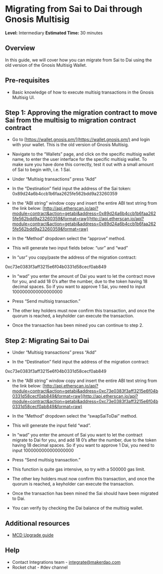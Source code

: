 # Migrating from Sai to Dai through Gnosis Multisig

**Level:** Intermediary
**Estimated Time:** 30 minutes

## Overview
In this guide, we will cover how you can migrate from Sai to Dai using the old version of the Gnosis Multisig Wallet.

## Pre-requisites

-   Basic knowledge of how to execute multisig transactions in the Gnosis Multisig UI.

## Step 1: Approving the migration contract to move Sai from the multisig to migration contract contract

 - Go to [https://wallet.gnosis.pm/](https://wallet.gnosis.pm/) and login with your wallet. This is the old version of Gnosis Multisig.
  
- Navigate to the “Wallets” page, and click on the specific multisig wallet name, to enter the user interface for the specific multisig wallet. To make sure you have done this correctly, test it out with a small amount of Sai to begin with, i.e. 1 Sai.


-   Under “Multisig transactions” press “Add”
    
-   In the “Destination” field input the address of the Sai token: 0x89d24a6b4ccb1b6faa2625fe562bdd9a23260359
    
-   In the “ABI string” window copy and insert the entire ABI text string from the link below: [http://api.etherscan.io/api?module=contract&action=getabi&address=0x89d24a6b4ccb1b6faa2625fe562bdd9a23260359&format=raw](http://api.etherscan.io/api?module=contract&action=getabi&address=0x89d24a6b4ccb1b6faa2625fe562bdd9a23260359&format=raw)
    
-   In the “Method” dropdown select the “approve” method.
    

-   This will generate two input fields below: “usr” and “wad”
    
-   In “usr” you copy/paste the address of the migration contract:

0xc73e0383f3aff3215e6f04b0331d58cecf0ab849

-   In “wad” you enter the amount of Dai you want to let the contract move for you, and add 18 0’s after the number, due to the token having 18 decimal spaces. So if you want to approve 1 Sai, you need to input 1000000000000000000
    
-   Press “Send multisig transaction.”
    

-   The other key holders must now confirm this transaction, and once the quorum is reached, a keyholder can execute the transaction.
    
-   Once the transaction has been mined you can continue to step 2.
    

## Step 2: Migrating Sai to Dai

-   Under “Multisig transactions” press “Add”
    
-   In the “Destination” field input the address of the migration contract:
    

0xc73e0383f3aff3215e6f04b0331d58cecf0ab849

  

-   In the “ABI string” window copy and insert the entire ABI text string from the link below: [http://api.etherscan.io/api?module=contract&action=getabi&address=0xc73e0383f3aff3215e6f04b0331d58cecf0ab849&format=raw](http://api.etherscan.io/api?module=contract&action=getabi&address=0xc73e0383f3aff3215e6f04b0331d58cecf0ab849&format=raw)
    
-   In the “Method” dropdown select the “swapSaiToDai” method.
    

-   This will generate the input field “wad”.
    
-   In “wad” you enter the amount of Sai you want to let the contract migrate to Dai for you, and add 18 0’s after the number, due to the token having 18 decimal spaces. So if you want to approve 1 Dai, you need to input 1000000000000000000
    
-   Press “Send multisig transaction.”
    
-   This function is quite gas intensive, so try with a 500000 gas limit.
    

-   The other key holders must now confirm this transaction, and once the quorum is reached, a keyholder can execute the transaction.
    
-   Once the transaction has been mined the Sai should have been migrated to Dai.
    
-   You can verify by checking the Dai balance of the multisig wallet.

## Additional resources

-  [MCD Upgrade guide]([https://github.com/makerdao/developerguides/blob/master/mcd/upgrading-to-multi-collateral-dai/upgrading-to-multi-collateral-dai.md](https://github.com/makerdao/developerguides/blob/master/mcd/upgrading-to-multi-collateral-dai/upgrading-to-multi-collateral-dai.md))

## Help

-   Contact Integrations team -  [integrate@makerdao.com](mailto:integrate@makerdao.com)
-   Rocket chat - #dev channel